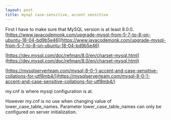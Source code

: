 ```yaml
---
layout: post
title: mysql case-sensitive, accent sensitive
---
```

First I have to make sure that MySQL version is at least 8.0.0.  [https://www.javacodemonk.com/upgrade-mysql-from-5-7-to-8-on-ubuntu-18-04-bd9b5e46](https://www.javacodemonk.com/upgrade-mysql-from-5-7-to-8-on-ubuntu-18-04-bd9b5e46)

[https://dev.mysql.com/doc/refman/8.0/en/charset-mysql.html](https://dev.mysql.com/doc/refman/8.0/en/charset-mysql.html)

[https://mysqlserverteam.com/mysql-8-0-1-accent-and-case-sensitive-collations-for-utf8mb4/](https://mysqlserverteam.com/mysql-8-0-1-accent-and-case-sensitive-collations-for-utf8mb4/)

my.cnf is where mysql configuration is at.

However my.cnf is no use when changing value of lower_case_table_names. Parameter lower_case_table_names can only be configured on server initialization.
<!--stackedit_data:
eyJoaXN0b3J5IjpbLTkxNDk2MzU1NV19
-->
